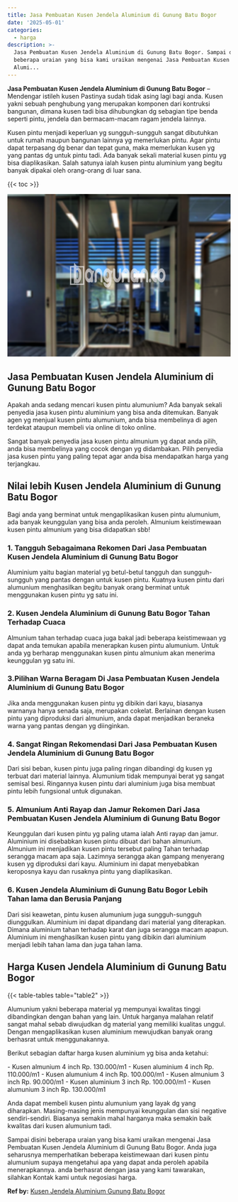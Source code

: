 ```yaml
---
title: Jasa Pembuatan Kusen Jendela Aluminium di Gunung Batu Bogor
date: '2025-05-01'
categories:
  - harga
description: >-
  Jasa Pembuatan Kusen Jendela Aluminium di Gunung Batu Bogor. Sampai disini
  beberapa uraian yang bisa kami uraikan mengenai Jasa Pembuatan Kusen Jendela
  Alumi...
---
```


**Jasa Pembuatan Kusen Jendela Aluminium di Gunung Batu Bogor** – Mendengar istileh kusen Pastinya sudah tidak asing lagi bagi anda. Kusen yakni sebuah penghubung yang merupakan komponen dari kontruksi bangunan, dimana kusen tadi bisa dihubungkan dg sebagian tipe benda seperti pintu, jendela dan bermacam-macam ragam jendela lainnya.

Kusen pintu menjadi keperluan yg sungguh-sungguh sangat dibutuhkan untuk rumah maupun bangunan lainnya yg memerlukan pintu. Agar pintu dapat terpasang dg benar dan tepat guna, maka memerlukan kusen yg yang pantas dg untuk pintu tadi. Ada banyak sekali material kusen pintu yg bisa diaplikasikan. Salah satunya ialah kusen pintu aluminium yang begitu banyak dipakai oleh orang-orang di luar sana.

{{< toc >}}

![Jasa Pembuatan Kusen Jendela Aluminium di Gunung Batu Bogor](/images/harga-kusen-jendela-alumunium-12.png)

## Jasa Pembuatan Kusen Jendela Aluminium di Gunung Batu Bogor

Apakah anda sedang mencari kusen pintu alumunium? Ada banyak sekali penyedia jasa kusen pintu aluminium yang bisa anda ditemukan. Banyak agen yg menjual kusen pintu alumunium, anda bisa membelinya di agen terdekat ataupun membeli via online di toko online.

Sangat banyak penyedia jasa kusen pintu almunium yg dapat anda pilih, anda bisa membelinya yang cocok dengan yg didambakan. Pilih penyedia jasa kusen pintu yang paling tepat agar anda bisa mendapatkan harga yang terjangkau.

## Nilai lebih Kusen Jendela Aluminium di Gunung Batu Bogor

Bagi anda yang berminat untuk mengaplikasikan kusen pintu alumunium, ada banyak keunggulan yang bisa anda peroleh. Almunium keistimewaan kusen pintu almunium yang bisa didapatkan sbb!

### 1\. Tangguh Sebagaimana Rekomen Dari Jasa Pembuatan Kusen Jendela Aluminium di Gunung Batu Bogor

Aluminium yaitu bagian material yg betul-betul tangguh dan sungguh-sungguh yang pantas dengan untuk kusen pintu. Kuatnya kusen pintu dari alumunium menghasilkan begitu banyak orang berminat untuk menggunakan kusen pintu yg satu ini.

### 2\. Kusen Jendela Aluminium di Gunung Batu Bogor Tahan Terhadap Cuaca

Almunium tahan terhadap cuaca juga bakal jadi beberapa keistimewaan yg dapat anda temukan apabila menerapkan kusen pintu alumunium. Untuk anda yg berharap menggunakan kusen pintu almunium akan menerima keunggulan yg satu ini.

### 3.Pilihan Warna Beragam Di Jasa Pembuatan Kusen Jendela Aluminium di Gunung Batu Bogor

Jika anda menggunakan kusen pintu yg dibikin dari kayu, biasanya warnanya hanya senada saja, merupakan cokelat. Berlainan dengan kusen pintu yang diproduksi dari almunium, anda dapat menjadikan beraneka warna yang pantas dengan yg diinginkan.

### 4\. Sangat Ringan Rekomendasi Dari Jasa Pembuatan Kusen Jendela Aluminium di Gunung Batu Bogor

Dari sisi beban, kusen pintu juga paling ringan dibandingi dg kusen yg terbuat dari material lainnya. Alumunium tidak mempunyai berat yg sangat semisal besi. Ringannya kusen pintu dari aluminium juga bisa membuat pintu lebih fungsional untuk digunakan.

### 5\. Almunium Anti Rayap dan Jamur Rekomen Dari Jasa Pembuatan Kusen Jendela Aluminium di Gunung Batu Bogor

Keunggulan dari kusen pintu yg paling utama ialah Anti rayap dan jamur. Aluminium ini disebabkan kusen pintu dibuat dari bahan almunium. Almunium ini menjadikan kusen pintu tersebut paling Tahan terhadap serangga macam apa saja. Lazimnya serangga akan gampang menyerang kusen yg diproduksi dari kayu. Aluminium ini dapat menyebabkan keroposnya kayu dan rusaknya pintu yang diaplikasikan.

### 6\. Kusen Jendela Aluminium di Gunung Batu Bogor Lebih Tahan lama dan Berusia Panjang

Dari sisi keawetan, pintu kusen alumunium juga sungguh-sungguh diunggulkan. Aluminium ini dapat dipandang dari material yang diterapkan. Dimana aluminium tahan terhadap karat dan juga serangga macam apapun. Aluminium ini menghasilkan kusen pintu yang dibikin dari aluminium menjadi lebih tahan lama dan juga tahan lama.

## Harga Kusen Jendela Aluminium di Gunung Batu Bogor

{{< table-tables table="table2" >}}

Alumunium yakni beberapa material yg mempunyai kwalitas tinggi dibandingkan dengan bahan yang lain. Untuk harganya malahan relatif sangat mahal sebab diwujudkan dg material yang memiliki kualitas unggul. Dengan mengaplikasikan kusen aluminium mewujudkan banyak orang berhasrat untuk menggunakannya.

Berikut sebagian daftar harga kusen aluminium yg bisa anda ketahui:

\- Kusen almunium 4 inch Rp. 130.000/m1 - Kusen aluminium 4 inch Rp. 110.000/m1 - Kusen alumunium 4 inch Rp. 100.000/m1 - Kusen almunium 3 inch Rp. 90.000/m1 - Kusen aluminium 3 inch Rp. 100.000/m1 - Kusen alumunium 3 inch Rp. 130.000/m1

Anda dapat membeli kusen pintu alumunium yang layak dg yang diharapkan. Masing-masing jenis mempunyai keunggulan dan sisi negative sendiri-sendiri. Biasanya semakin mahal harganya maka semakin baik kwalitas dari kusen alumunium tadi.

Sampai disini beberapa uraian yang bisa kami uraikan mengenai Jasa Pembuatan Kusen Jendela Aluminium di Gunung Batu Bogor. Anda juga seharusnya memperhatikan beberapa keistimewaan dari kusen pintu alumunium supaya mengetahui apa yang dapat anda peroleh apabila menerapkannya. anda berhasrat dengan jasa yang kami tawarakan, silahkan Kontak kami untuk negosiasi harga.

**Ref by:** [Kusen Jendela Aluminium Gunung Batu Bogor](https://id.wikipedia.org/wiki/Kusen)
